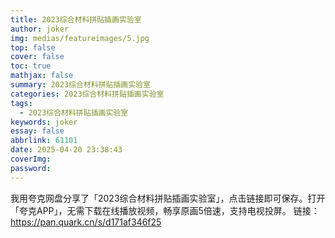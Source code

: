 ```yaml
---
title: 2023综合材料拼贴插画实验室
author: joker
img: medias/featureimages/5.jpg
top: false
cover: false
toc: true
mathjax: false
summary: 2023综合材料拼贴插画实验室
categories: 2023综合材料拼贴插画实验室
tags:
  - 2023综合材料拼贴插画实验室
keywords: joker
essay: false
abbrlink: 61101
date: 2025-04-20 23:38:43
coverImg:
password:
---
```


我用夸克网盘分享了「2023综合材料拼贴插画实验室」，点击链接即可保存。打开「夸克APP」，无需下载在线播放视频，畅享原画5倍速，支持电视投屏。
链接：https://pan.quark.cn/s/d171af346f25
